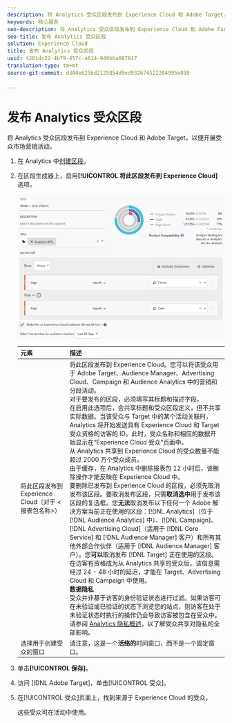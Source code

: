 ```yaml
---
description: 将 Analytics 受众区段发布到 Experience Cloud 和 Adobe Target，以便开展受众市场营销活动。
keywords: 核心服务
seo-description: 将 Analytics 受众区段发布到 Experience Cloud 和 Adobe Target，以便开展受众市场营销活动。
seo-title: 发布 Analytics 受众区段
solution: Experience Cloud
title: 发布 Analytics 受众区段
uuid: 4201dc22-4b79-457c-a614-949bba087617
translation-type: tm+mt
source-git-commit: d304e625bd2125854d9ed932674522284995e030

---
```



# 发布 Analytics 受众区段

将 Analytics 受众区段发布到 Experience Cloud 和 Adobe Target，以便开展受众市场营销活动。

1. 在 Analytics 中[创建区段](https://marketing.adobe.com/resources/help/en_US/analytics/segment/seg_build.html)。
1. 在区段生成器上，启用&#x200B;**[!UICONTROL 将此区段发布到 Experience Cloud]** 选项。

   ![](assets/ec_audience_example.png)

   | 元素 | 描述 |
   |--- |---|
   | 将此区段发布到 Experience Cloud（对于 &lt;报表包名称&gt;） | 将此区段发布到 Experience Cloud。您可以将该受众用于 Adobe Target、Audience Manager、Advertising Cloud、Campaign 和 Audience Analytics 中的营销和分段活动。<br>对于要发布的区段，必须填写其标题和描述字段。<br>在启用此选项后，会共享标题和受众区段定义，但不共享实际数据。当该受众与 Target 中的某个活动关联时，Analytics 将开始发送具有 Experience Cloud 和 Target 受众资格的访客的 ID。此时，受众名称和相应的数据开始显示在“Experience Cloud 受众”页面中。<br>从 Analytics 共享到 Experience Cloud 的受众数量不能超过 2000 万个受众成员。<br>由于缓存，在 Analytics 中删除报表包 12 小时后，该删除操作才能反映在 Experience Cloud 中。<br>要删除已发布到 Experience Cloud 的区段，必须先取消发布该区段。要取消发布区段，只需&#x200B;**取消选中**&#x200B;用于发布该区段的复选框。您&#x200B;**无法**&#x200B;取消发布以下任何一个 Adobe 解决方案当前正在使用的区段：[!DNL Analytics]（位于 [!DNL Audience Analytics] 中）、[!DNL Campaign]、[!DNL Advertising Cloud]（适用于 [!DNL Core Service] 和 [!DNL Audience Manager] 客户）和所有其他外部合作伙伴（适用于 [!DNL Audience Manager] 客户）。您&#x200B;**可以**&#x200B;取消发布 [!DNL Target] 正在使用的区段。<br>在访客有资格成为从 Analytics 共享的受众后，该信息需经过 24 - 48 小时的延迟，才能在 Target、Advertising Cloud 和 Campaign 中使用。<br>**数据隐私**<br>受众并非基于访客的身份验证状态进行过滤。如果访客可在未验证或已验证的状态下浏览您的站点，则访客在处于未验证状态时执行的操作仍会导致访客被包含在受众中。请参阅 [Analytics 隐私概述](https://docs.adobe.com/help/en/analytics/technotes/privacy-overview.html)，以了解受众共享对隐私的全部影响。 |
   | 选择用于创建受众的窗口 | 请注意，这是一个&#x200B;**活络的**&#x200B;时间窗口，而不是一个固定窗口。 |

1. 单击&#x200B;**[!UICONTROL 保存]**。
1. 访问 [!DNL Adobe Target]，单击[!UICONTROL 受众]。
1. 在[!UICONTROL 受众]页面上，找到来源于 Experience Cloud 的受众。

   这些受众可在活动中使用。
